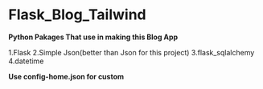 # Flask_Blog_Tailwind

__Python Pakages That use in making this Blog App__

1.Flask
2.Simple Json(better than Json for this project)
3.flask_sqlalchemy
4.datetime

__Use config-home.json for custom__